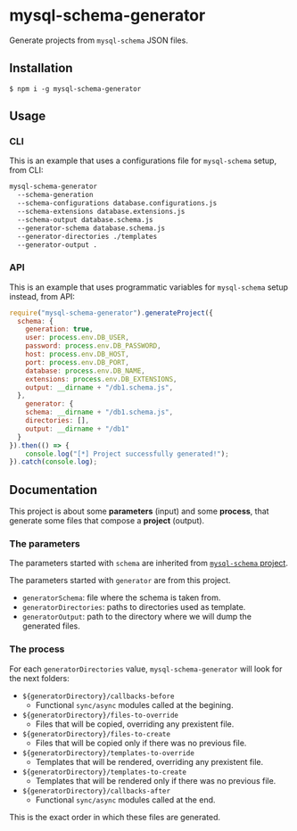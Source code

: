# mysql-schema-generator

Generate projects from `mysql-schema` JSON files. 

## Installation

`$ npm i -g mysql-schema-generator`

## Usage

### CLI

This is an example that uses a configurations file for `mysql-schema` setup, from CLI:

```sh
mysql-schema-generator
  --schema-generation
  --schema-configurations database.configurations.js
  --schema-extensions database.extensions.js
  --schema-output database.schema.js
  --generator-schema database.schema.js
  --generator-directories ./templates
  --generator-output .
```

### API

This is an example that uses programmatic variables for `mysql-schema` setup instead, from API:

```js
require("mysql-schema-generator").generateProject({
  schema: {
  	generation: true,
  	user: process.env.DB_USER,
  	password: process.env.DB_PASSWORD,
  	host: process.env.DB_HOST,
  	port: process.env.DB_PORT,
  	database: process.env.DB_NAME,
  	extensions: process.env.DB_EXTENSIONS,
  	output: __dirname + "/db1.schema.js",
  },
	generator: {
    schema: __dirname + "/db1.schema.js",
    directories: [],
    output: __dirname + "/db1"
  }
}).then(() => {
	console.log("[*] Project successfully generated!");
}).catch(console.log);
```

## Documentation

This project is about some **parameters** (input) and some **process**, that generate some files that compose a **project** (output).

### The parameters

The parameters started with `schema` are inherited from [`mysql-schema` project](#).

The parameters started with `generator` are from this project.

  - `generatorSchema`: file where the schema is taken from.
  - `generatorDirectories`: paths to directories used as template.
  - `generatorOutput`: path to the directory where we will dump the generated files.

### The process

For each `generatorDirectories` value, `mysql-schema-generator` will look for the next folders:

 - `${generatorDirectory}/callbacks-before`
    - Functional `sync/async` modules called at the begining.
 - `${generatorDirectory}/files-to-override`
    - Files that will be copied, overriding any prexistent file.
 - `${generatorDirectory}/files-to-create`
    - Files that will be copied only if there was no previous file.
 - `${generatorDirectory}/templates-to-override`
    - Templates that will be rendered, overriding any prexistent file.
 - `${generatorDirectory}/templates-to-create`
    - Templates that will be rendered only if there was no previous file.
 - `${generatorDirectory}/callbacks-after`
    - Functional `sync/async` modules called at the end.

This is the exact order in which these files are generated.


